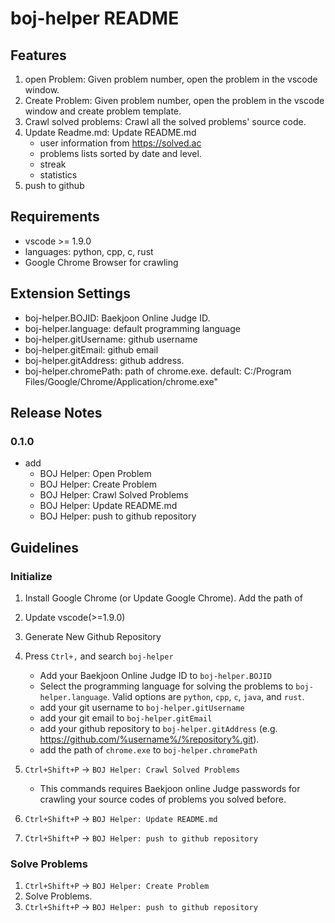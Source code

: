 # boj-helper README

## Features

1. open Problem: Given problem number, open the problem in the vscode window.
2. Create Problem: Given problem number, open the problem in the vscode window and create problem template. 
3. Crawl solved problems: Crawl all the solved problems' source code. 
3. Update Readme.md: Update README.md
    - user information from https://solved.ac
    - problems lists sorted by date and level.  
    - streak 
    - statistics
4. push to github

## Requirements
- vscode >= 1.9.0
- languages: python, cpp, c, rust
- Google Chrome Browser for crawling 

## Extension Settings
- boj-helper.BOJID: Baekjoon Online Judge ID. 
- boj-helper.language: default programming language 
- boj-helper.gitUsername: github username 
- boj-helper.gitEmail: github email
- boj-helper.gitAddress: github address.
- boj-helper.chromePath: path of chrome.exe. default: C:/Program Files/Google/Chrome/Application/chrome.exe"
 

## Release Notes

### 0.1.0 
- add
    - BOJ Helper: Open Problem
    - BOJ Helper: Create Problem
    - BOJ Helper: Crawl Solved Problems
    - BOJ Helper: Update README.md
    - BOJ Helper: push to github repository


## Guidelines

### Initialize 

1. Install Google Chrome (or Update Google Chrome). Add the path of 
2. Update vscode(>=1.9.0)
3. Generate New Github Repository
4. Press `Ctrl+,` and search `boj-helper` 
    - Add your Baekjoon Online Judge ID to `boj-helper.BOJID`
    - Select the programming language for solving the problems to `boj-helper.language`. Valid options are `python`, `cpp`, `c`, `java`, and `rust`.
    - add your git username to `boj-helper.gitUsername`
    - add your git email to `boj-helper.gitEmail`
    - add your github repository to `boj-helper.gitAddress` (e.g. https://github.com/%username%/%repository%.git).
    - add the path of `chrome.exe` to `boj-helper.chromePath` 


5. `Ctrl+Shift+P` -> `BOJ Helper: Crawl Solved Problems`
    - This commands requires Baekjoon online Judge passwords for crawling your source codes of problems you solved before. 

6. `Ctrl+Shift+P` -> `BOJ Helper: Update README.md`
7. `Ctrl+Shift+P` -> `BOJ Helper: push to github repository`


### Solve Problems 
1. `Ctrl+Shift+P` -> `BOJ Helper: Create Problem`
2. Solve Problems.
3. `Ctrl+Shift+P` -> `BOJ Helper: push to github repository`
